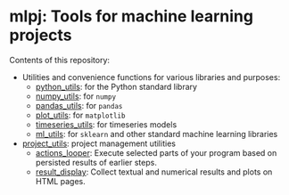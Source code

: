 # mlpj: Tools for machine learning projects

Contents of this repository:
* Utilities and convenience functions for various libraries and purposes:
  * [python_utils](mlpj/python_utils.py): for the Python standard library
  * [numpy_utils](mlpj/numpy_utils.py): for `numpy`
  * [pandas_utils](mlpj/pandas_utils.py): for `pandas`
  * [plot_utils](mlpj/plot_utils.py): for `matplotlib`
  * [timeseries_utils](mlpj/timeseries_utils.py): for timeseries models
  * [ml_utils](mlpj/ml_utils.py): for `sklearn` and other standard machine
    learning libraries
* [project_utils](mlpj/project_utils.py): project management utilities
  * [actions_looper](mlpj/actions_looper.py): Execute selected parts of your
    program based on persisted results of earlier steps.
  * [result_display](mlpj/result_display.py): Collect textual and numerical
    results and plots on HTML pages.
